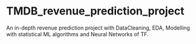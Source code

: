 # TMDB_revenue_prediction_project
An in-depth revenue prediction project with DataCleaning, EDA, Modelling with statistical ML algorithms and Neural Networks of TF.
